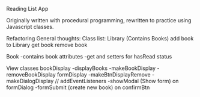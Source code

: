 Reading List App

Originally written with procedural programming, rewritten to practice using Javascript classes.


Refactoring General thoughts:
Class list:
Library (Contains Books)
  add book to Library
  get book
  remove book
  
Book
  -contains book attributes
  -get and setters for hasRead status

View classes
bookDisplay
  -displayBooks
  -makeBookDisplay
  -removeBookDisplay
formDisplay
  -makeBtnDisplayRemove
  -makeDialogDisplay
//
addEventListeners
  -showModal (Show form) on formDialog
  -formSubmit (create new book) on confirmBtn
